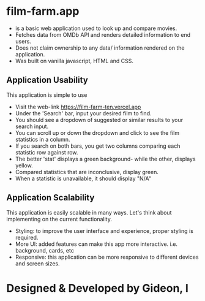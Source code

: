 # film-farm.app

- is a basic web application used to look up and compare movies.
- Fetches data from OMDb API and renders detailed information to end users. 
- Does not claim ownership to any data/ information rendered on the application.
- Was built on vanilla javascript, HTML and CSS.

## Application Usability

This application is simple to use

- Visit the web-link https://film-farm-ten.vercel.app
- Under the 'Search' bar, input your desired film to find.
- You should see a dropdown of suggested or similar results to your search input.
- You can scroll up or down the dropdown and click to see the film statistics in a column.
- If you search on both bars, you get two columns comparing each statistic row against row.
- The better 'stat' displays a green background- while the other, displays yellow.
- Compared statistics that are inconclusive, display green.
- When a statistic is unavailable, it should display "N/A"


## Application Scalability

This application is easily scalable in many ways. Let's think about implementing on the current functionality.

- Styling: to improve the user interface and experience, proper styling is required.
- More UI: added features can make this app more interactive. i.e. background, cards, etc
- Responsive: this application can be more responsive to different devices and screen sizes.

# Designed & Developed by Gideon, I
